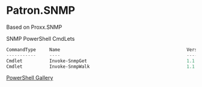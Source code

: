 # Patron.SNMP
Based on Proxx.SNMP

SNMP PowerShell CmdLets

``` powershell
CommandType     Name                                               Version    Source
-----------     ----                                               -------    ------
Cmdlet          Invoke-SnmpGet                                     1.1.0.7    Patron.SNMP
Cmdlet          Invoke-SnmpWalk                                    1.1.0.7    Patron.SNMP
```

[PowerShell Gallery](https://www.powershellgallery.com/packages/Patron.SNMP/)
